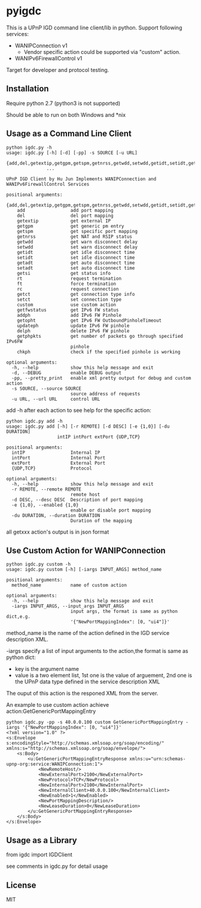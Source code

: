 # pyigdc

This is a UPnP IGD command line client/lib in python.
Support following services:

* WANIPConnection v1
  * Vendor specific action could be supported via "custom" action.
* WANIPv6FirewallControl v1



Target for developer and protocol testing.

## Installation

Require python 2.7 (python3 is not supported)

Should be able to run on both Windows and *nix

## Usage as a Command Line Client

```
python igdc.py -h
usage: igdc.py [-h] [-d] [-pp] -s SOURCE [-u URL]
               {add,del,getextip,getgpm,getspm,getnrss,getwdd,setwdd,getidt,setidt,getadt,setadt,getsi,rt,ft,rc,getct,setct,custom,getfwstatus,addph,getopht,updateph,delph,getphpkts,chkph}
               ...

UPnP IGD Client by Hu Jun Implements WANIPConnection and
WANIPv6FirewallControl Services

positional arguments:
  {add,del,getextip,getgpm,getspm,getnrss,getwdd,setwdd,getidt,setidt,getadt,setadt,getsi,rt,ft,rc,getct,setct,custom,getfwstatus,addph,getopht,updateph,delph,getphpkts,chkph}
    add                 add port mapping
    del                 del port mapping
    getextip            get external IP
    getgpm              get generic pm entry
    getspm              get specific port mapping
    getnrss             get NAT and RSIP status
    getwdd              get warn disconnect delay
    setwdd              set warn disconnect delay
    getidt              get idle disconnect time
    setidt              set idle disconnect time
    getadt              get auto disconnect time
    setadt              set auto disconnect time
    getsi               get status info
    rt                  request termination
    ft                  force termination
    rc                  request connection
    getct               get connection type info
    setct               set connection type
    custom              use custom action
    getfwstatus         get IPv6 FW status
    addph               add IPv6 FW Pinhole
    getopht             get IPv6 FW OutboundPinholeTimeout
    updateph            update IPv6 FW pinhole
    delph               delete IPv6 FW pinhole
    getphpkts           get number of packets go through specified IPv6FW
                        pinhole
    chkph               check if the specified pinhole is working

optional arguments:
  -h, --help            show this help message and exit
  -d, --DEBUG           enable DEBUG output
  -pp, --pretty_print   enable xml pretty output for debug and custom action
  -s SOURCE, --source SOURCE
                        source address of requests
  -u URL, --url URL     control URL

```
add -h after each action to see help for the specific action:
```
python igdc.py add -h
usage: igdc.py add [-h] [-r REMOTE] [-d DESC] [-e {1,0}] [-du DURATION]
                   intIP intPort extPort {UDP,TCP}

positional arguments:
  intIP                 Internal IP
  intPort               Internal Port
  extPort               External Port
  {UDP,TCP}             Protocol

optional arguments:
  -h, --help            show this help message and exit
  -r REMOTE, --remote REMOTE
                        remote host
  -d DESC, --desc DESC  Description of port mapping
  -e {1,0}, --enabled {1,0}
                        enable or disable port mapping
  -du DURATION, --duration DURATION
                        Duration of the mapping
```
all getxxx action's output is in json format

## Use Custom Action for WANIPConnection
```
python igdc.py custom -h
usage: igdc.py custom [-h] [-iargs INPUT_ARGS] method_name

positional arguments:
  method_name           name of custom action

optional arguments:
  -h, --help            show this help message and exit
  -iargs INPUT_ARGS, --input_args INPUT_ARGS
                        input args, the format is same as python dict,e.g.
                        '{"NewPortMappingIndex": [0, "ui4"]}'
```
method_name is the name of the action defined in the IGD service description XML.

-iargs specify a list of input arguments to the action,the format  is same as python dict:
*  key is the argument name
*  value is a two element list, 1st one is the value of arguement, 2nd one is the UPnP data type defined in the service description XML

The ouput of this action is the responed XML from the server.

An example to use custom action achieve action:GetGenericPortMappingEntry
```
python igdc.py -pp -s 40.0.0.100 custom GetGenericPortMappingEntry -iargs '{"NewPortMappingIndex": [0, "ui4"]}'
<?xml version="1.0" ?>
<s:Envelope s:encodingStyle="http://schemas.xmlsoap.org/soap/encoding/" xmlns:s="http://schemas.xmlsoap.org/soap/envelope/">
	<s:Body>
		<u:GetGenericPortMappingEntryResponse xmlns:u="urn:schemas-upnp-org:service:WANIPConnection:1">
			<NewRemoteHost/>
			<NewExternalPort>2100</NewExternalPort>
			<NewProtocol>TCP</NewProtocol>
			<NewInternalPort>2100</NewInternalPort>
			<NewInternalClient>40.0.0.100</NewInternalClient>
			<NewEnabled>1</NewEnabled>
			<NewPortMappingDescription/>
			<NewLeaseDuration>0</NewLeaseDuration>
		</u:GetGenericPortMappingEntryResponse>
	</s:Body>
</s:Envelope>
```



## Usage as a Library
from igdc import IGDClient

see comments in igdc.py for detail usage



## License
MIT
